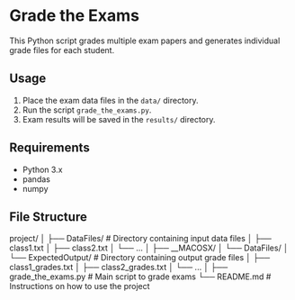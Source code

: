 # Grade the Exams

This Python script grades multiple exam papers and generates individual grade files for each student.

## Usage

1. Place the exam data files in the `data/` directory.
2. Run the script `grade_the_exams.py`.
3. Exam results will be saved in the `results/` directory.

## Requirements

- Python 3.x
- pandas
- numpy

## File Structure

project/
│
├── DataFiles/                      # Directory containing input data files
│   ├── class1.txt
│   ├── class2.txt
│   └── ...
│
├── __MACOSX/
│   └── DataFiles/
│       └── ExpectedOutput/        # Directory containing output grade files
│           ├── class1_grades.txt
│           ├── class2_grades.txt
│           └── ...
│
├── grade_the_exams.py             # Main script to grade exams
└── README.md                      # Instructions on how to use the project

